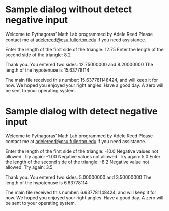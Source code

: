 # Sample dialog without detect negative input
Welcome to Pythagoras’ Math Lab programmed by Adele Reed
Please contact me at  adelereed@csu.fullerton.edu  if you need assistance.

Enter the length of the first side of the triangle:   12.75
Enter the length of the second side of the triangle:   8.2

Thank you.  You entered two sides:   12.75000000  and 8.20000000
The length of the hypotenuse is  15.63778114

The main file received this number: 15.637781148424, and will keep it for now.
We hoped you enjoyed your right angles.  Have a good day.  A zero will be sent to your operating system.

# Sample dialog with detect negative input
Welcome to Pythagoras’ Math Lab programmed by Adele Reed
Please contact me at  adelereed@csu.fullerton.edu  if you need assistance.

Enter the length of the first side of the triangle:   -10.0
Negative values not allowed.  Try again:        -1.00
Negative values not allowed.  Try again:        5.0
Enter the length of the second side of the triangle:   -8.2
Negative value not allowed.  Try again:          3.5

Thank you.  You entered two sides:   5.00000000  and 3.50000000
The length of the hypotenuse is  6.63778114

The main file received this number: 6.637781148424, and will keep it for now.
We hoped you enjoyed your right angles.  Have a good day.  A zero will be sent to your operating system.
